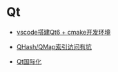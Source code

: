 # Qt

* [vscode搭建Qt6 + cmake开发环境](Qt/vscode_cmake_qt_6_dev_env_build.md)

* [QHash/QMap索引访问有坑](Qt/qhash_or_qmap_visit_error.md)

* [Qt国际化](Qt/qt_localized.md)